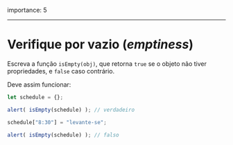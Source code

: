 importance: 5

---

# Verifique por vazio (*emptiness*)

Escreva a função `isEmpty(obj)`, que retorna `true` se o  objeto não tiver propriedades, e `false` caso contrário.

Deve assim funcionar:
```js
let schedule = {};

alert( isEmpty(schedule) ); // verdadeiro

schedule["8:30"] = "levante-se";

alert( isEmpty(schedule) ); // falso
```

